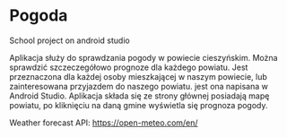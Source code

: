 # Pogoda
School project on android studio

Aplikacja służy do sprawdzania pogody w powiecie cieszyńskim. Można sprawdzić szczeczegółowo prognoze dla każdego powiatu.
Jest przeznaczona dla każdej osoby mieszkającej w naszym powiecie, lub zainteresowana przyjazdem do naszego powiatu.
jest ona napisana w Android Studio.
Aplikacja składa się ze strony głównej posiadają mapę powiatu, po kliknięciu na daną gmine wyświetla się prognoza pogody.

Weather forecast API:
https://open-meteo.com/en/
